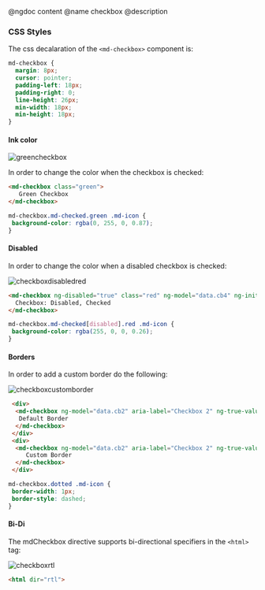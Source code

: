 @ngdoc content
@name checkbox
@description

### CSS Styles

The css decalaration of the `<md-checkbox>` component is:
 
 ```css
 md-checkbox {
   margin: 8px;
   cursor: pointer;
   padding-left: 18px;
   padding-right: 0;
   line-height: 26px;
   min-width: 18px;
   min-height: 18px; 
 }
 ```
 
#### Ink color

![greencheckbox](https://cloud.githubusercontent.com/assets/1292882/8035909/b2130da0-0dfc-11e5-932f-4424d3b46d5b.PNG)

In order to change the color when the checkbox is checked:

```html
<md-checkbox class="green">
   Green Checkbox
</md-checkbox>
```

 ```css
 md-checkbox.md-checked.green .md-icon {
  background-color: rgba(0, 255, 0, 0.87);
 }
 ```


#### Disabled 

In order to change the color when a disabled checkbox is checked:

![checkboxdisabledred](https://cloud.githubusercontent.com/assets/1292882/8036177/dc941a86-0dfe-11e5-8892-ac19ec6926fe.PNG)


```html
<md-checkbox ng-disabled="true" class="red" ng-model="data.cb4" ng-init="data.cb4=true">
  Checkbox: Disabled, Checked
</md-checkbox>
```

 ```css
md-checkbox.md-checked[disabled].red .md-icon {
  background-color: rgba(255, 0, 0, 0.26);
}
 ```

#### Borders
In order to add a custom border do the following:

![checkboxcustomborder](https://cloud.githubusercontent.com/assets/1292882/8037214/388dd40c-0e05-11e5-82a7-4bfa2541e968.PNG)


```html
 <div>
  <md-checkbox ng-model="data.cb2" aria-label="Checkbox 2" ng-true-value="'yup'" ng-false-value="'nope'">
   Default Border
  </md-checkbox>
 </div>
 <div>
  <md-checkbox ng-model="data.cb2" aria-label="Checkbox 2" ng-true-value="'yup'" class="dotted" ng-false-value="'nope'">
     Custom Border
  </md-checkbox>
 </div>
```
```css
md-checkbox.dotted .md-icon {
 border-width: 1px;
 border-style: dashed;
}
```



#### Bi-Di

The mdCheckbox directive supports bi-directional specifiers in the `<html>` tag:

![checkboxrtl](https://cloud.githubusercontent.com/assets/1292882/8036091/fb40bcf6-0dfd-11e5-8319-25e68939d1a3.PNG)


```html
<html dir="rtl">
```



